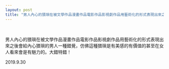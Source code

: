 ```yaml
---
layout: post
title: "男人內心的猥瑣在被文學作品漫畫作品電影作品影視劇作品用藝術化的形式表現出來之後會給內心猥瑣的男人一種錯覺，"
---
```


  
&nbsp;
&nbsp;


男人內心的猥瑣在被文學作品漫畫作品電影作品影視劇作品用藝術化的形式表現出來之後會給內心猥瑣的男人一種錯覺，仿佛這種猥瑣是有美感的有價值的甚至在女人看來會是有魅力的。大錯特錯！ ​​​​

2019.9.30